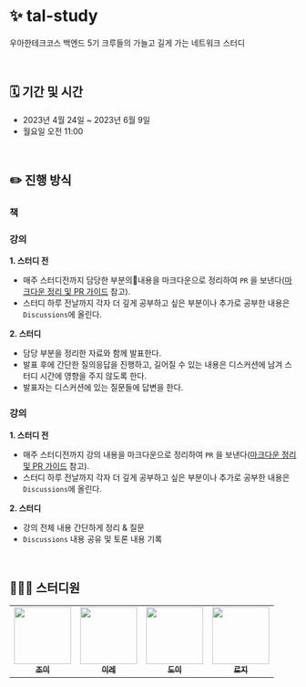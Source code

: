 # ✨ tal-study
우아한테크코스 백엔드 5기 크루들의 가늘고 길게 가는 네트워크 스터디

<br>

## 🗓️ 기간 및 시간
* 2023년 4월 24일 ~ 2023년 6월 9일
* 월요일 오전 11:00

<br>

## ✏️ 진행 방식
### 책
### 강의
**1. 스터디 전**
* 매주 스터디전까지 담당한 부분의내용을 마크다운으로 정리하여 `PR` 을 보낸다([마크다운 정리 및 PR 가이드](https://github.com/woowacourse-study/tal-study/wiki/%EB%A7%88%ED%81%AC%EB%8B%A4%EC%9A%B4-%EC%A0%95%EB%A6%AC-%EB%B0%8F-PR-%EA%B0%80%EC%9D%B4%EB%93%9C) 참고). 
* 스터디 하루 전날까지 각자 더 깊게 공부하고 싶은 부분이나 추가로 공부한 내용은 `Discussions`에 올린다.  

**2. 스터디**
* 담당 부분을 정리한 자료와 함께 발표한다.
* 발표 후에 간단한 질의응답을 진행하고, 길어질 수 있는 내용은 디스커션에 남겨 스터디 시간에 영향을 주지 않도록 한다.
* 발표자는 디스커션에 있는 질문들에 답변을 한다.

### 강의
**1. 스터디 전**
* 매주 스터디전까지 강의 내용을 마크다운으로 정리하여 `PR` 을 보낸다([마크다운 정리 및 PR 가이드](https://github.com/woowacourse-study/tal-study/wiki/%EB%A7%88%ED%81%AC%EB%8B%A4%EC%9A%B4-%EC%A0%95%EB%A6%AC-%EB%B0%8F-PR-%EA%B0%80%EC%9D%B4%EB%93%9C) 참고). 
* 스터디 하루 전날까지 각자 더 깊게 공부하고 싶은 부분이나 추가로 공부한 내용은 `Discussions`에 올린다.  

**2. 스터디**
* 강의 전체 내용 간단하게 정리 & 질문
* `Discussions` 내용 공유 및 토론 내용 기록

<br>

## 👩🏻‍💻 스터디원
<table>
  <tr>
     <td align="center"><a href="https://github.com/yeonkkk"><img src="https://avatars.githubusercontent.com/u/88660886?v=4?v=4?s=100" width="100px;" alt=""/><br /><sub><b>조이</b></sub></a><br /></td>
    <td align="center"><a href="https://github.com/zillionme"><img src="https://avatars.githubusercontent.com/u/100172683?v=4?s=100" width="100px;" alt=""/><br /><sub><b>이레</b></sub></a><br /></td>
    <td align="center"><a href="https://github.com/yoondgu"><img src="https://avatars.githubusercontent.com/u/97426362?v=4?s=100" width="100px;" alt=""/><br /><sub><b>도이</b></sub></a><br /></td>
        <td align="center"><a href="https://github.com/kyY00n"><img src="https://avatars.githubusercontent.com/u/61582017?v=4?s=100" width="100px;" alt=""/><br /><sub><b>로지</b></sub></a><br /></td>
</tr>
</table>
